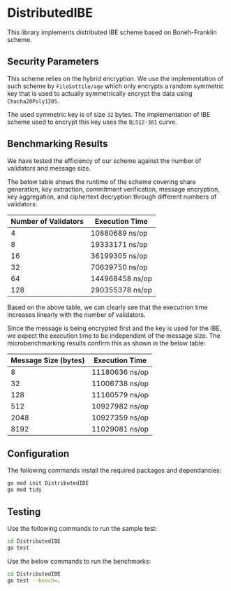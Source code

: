 # DistributedIBE
This library implements distributed IBE scheme based on Boneh-Franklin scheme. 
## Security Parameters
This scheme relies on the hybrid encryption. We use the implementation of such scheme by `FiloSottile/age` which only encrypts a random symmetric key that is used to actually symmetrically encrypt the data using `Chacha20Poly1305`.

The used symmetric key is of size `32` bytes. The implementation of IBE scheme used to encrypt this key uses the `BLS12-381` curve.

## Benchmarking Results
We have tested the efficiency of our scheme against the number of validators and message size. 

The below table shows the runtime of the scheme covering share generation, key extraction, commitment verification, message encryption, key aggregation, and ciphertext decryption through different numbers of validators:

| Number of Validators  |           Execution Time    |
| -------------         | ------------- |
|  4                    |        10880689 ns/op       |
|    8                 |             19333171 ns/op  |
|    16                 |             36199305 ns/op  |
|    32                 |             70639750 ns/op  |
|    64                 |             144968458 ns/op  |
|    128                 |             290355378 ns/op  |

Based on the above table, we can clearly see that the executrion time increases linearly with the number of validators.

Since the message is being encrypted first and the key is used for the IBE, we expect the execution time to be independent of the message size. The microbenchmarking results confirm this as shown in the below table:

| Message Size (bytes)  |           Execution Time    |
| -------------         | ------------- |
|  8                   |        11180636 ns/op       |
|    32                 |             11006738 ns/op  |
|    128                 |             11160579 ns/op  |
|    512                 |             10927982 ns/op  |
|    2048                |             10927359 ns/op  |
|    8192                |             11029081 ns/op  |

## Configuration
The following commands install the required packages and dependancies:
```sh
go mod init DistributedIBE
go mod tidy
```
## Testing
Use the following commands to run the sample test:
```sh
cd DistributedIBE
go test
```
Use the below commands to run the benchmarks:
```sh
cd DistributedIBE
go test --bench=.
```

